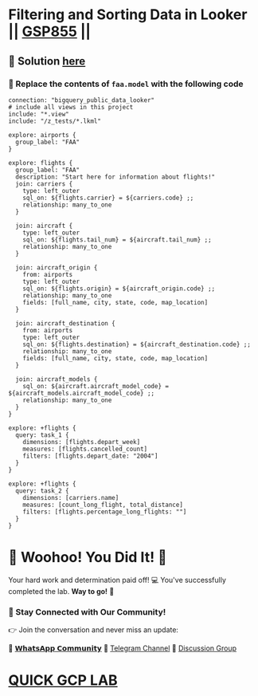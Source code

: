 # Filtering and Sorting Data in Looker || [GSP855](https://www.cloudskillsboost.google/focuses/17740?parent=catalog) ||

## 🔑 Solution [here]()

### 🔧 Replace the contents of `faa.model` with the following code

```
connection: "bigquery_public_data_looker"
# include all views in this project
include: "*.view"
include: "/z_tests/*.lkml"

explore: airports {
  group_label: "FAA"
}

explore: flights {
  group_label: "FAA"
  description: "Start here for information about flights!"
  join: carriers {
    type: left_outer
    sql_on: ${flights.carrier} = ${carriers.code} ;;
    relationship: many_to_one
  }

  join: aircraft {
    type: left_outer
    sql_on: ${flights.tail_num} = ${aircraft.tail_num} ;;
    relationship: many_to_one
  }

  join: aircraft_origin {
    from: airports
    type: left_outer
    sql_on: ${flights.origin} = ${aircraft_origin.code} ;;
    relationship: many_to_one
    fields: [full_name, city, state, code, map_location]
  }

  join: aircraft_destination {
    from: airports
    type: left_outer
    sql_on: ${flights.destination} = ${aircraft_destination.code} ;;
    relationship: many_to_one
    fields: [full_name, city, state, code, map_location]
  }

  join: aircraft_models {
    sql_on: ${aircraft.aircraft_model_code} = ${aircraft_models.aircraft_model_code} ;;
    relationship: many_to_one
  }
}

explore: +flights {
  query: task_1 {
    dimensions: [flights.depart_week]
    measures: [flights.cancelled_count]
    filters: [flights.depart_date: "2004"]
  }
}

explore: +flights {
  query: task_2 {
    dimensions: [carriers.name]
    measures: [count_long_flight, total_distance]
    filters: [flights.percentage_long_flights: ""]
  }
}
```

# 🎉 Woohoo! You Did It! 🎉

Your hard work and determination paid off! 💻
You've successfully completed the lab. **Way to go!** 🚀

### 💬 Stay Connected with Our Community!

👉 Join the conversation and never miss an update:

💚 [𝗪𝗵𝗮𝘁𝘀𝗔𝗽𝗽 𝗖𝗼𝗺𝗺𝘂𝗻𝗶𝘁𝘆](https://chat.whatsapp.com/ECJ9h8GA3CA1ksaI9m5NrX)
📢 [Telegram Channel](https://t.me/quickgcplab)
👥 [Discussion Group](https://t.me/quickgcplabchats)

# [QUICK GCP LAB](https://www.youtube.com/@quickgcplab)